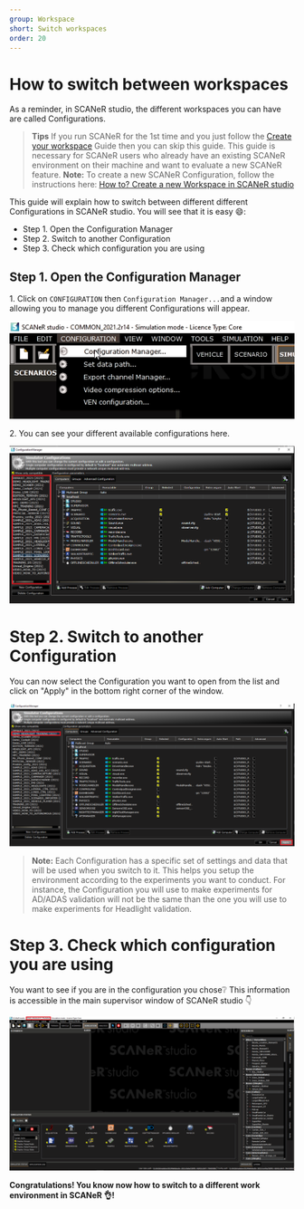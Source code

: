 ```yaml
---
group: Workspace
short: Switch workspaces
order: 20
---
```


# How to switch between workspaces

As a reminder, in SCANeR studio, the different workspaces you can have are called Configurations.

> **Tips** If you run SCANeR for the 1st time and you just follow the [Create your workspace](https://avsguillaume.github.io/Samples-Pack/Pages/HT_Create_custom_work_environment/HT_Create_A_New_Workspace.html) Guide then you can skip this guide. This guide is necessary for SCANeR users who already have an existing SCANeR environment on their machine and want to evaluate a new SCANeR feature.
> **Note:** To create a new SCANeR Configuration, follow the instructions here: [How to? Create a new Workspace in SCANeR studio](../HT_Create_custom_work_environment/HT_Create_A_New_Workspace.md)

This guide will explain how to switch between different different Configurations in SCANeR studio. You will see that it is easy :smile::
* Step 1. Open the Configuration Manager
* Step 2. Switch to another Configuration
* Step 3. Check which configuration you are using

## Step 1. Open the Configuration Manager

​1. Click on `CONFIGURATION` then `Configuration Manager...`and a window allowing you to manage you different Configurations will appear.

![](./assets/configurationManagerAccess.png)

​2. You can see your different available configurations here.

![](./assets/configurationAvailable.png)

# Step 2. Switch to another Configuration

​You can now select the Configuration you want to open from the list and click on "Apply" in the bottom right corner of the window.

![Configuration Manager](./assets/configurationManagerApply_good.png)
> **Note:** Each Configuration has a specific set of settings and data that will be used when you switch to it. This helps you setup the environment according to the experiments you want to conduct. For instance, the Configuration you will use to make experiments for AD/ADAS validation will not be the same than the one you will use to make experiments for Headlight validation.


# Step 3. Check which configuration you are using

You want to see if you are in the configuration you chose:grey_question:
This information is accessible in the main supervisor window of SCANeR studio :point_down:

![](./assets/configuration_YouAre.png)

**Congratulations! You know now how to switch to a different work environment in SCANeR :ok_hand:!**
